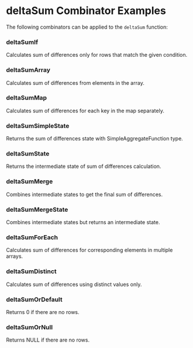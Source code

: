 # deltaSum Combinator Examples

The following combinators can be applied to the `deltaSum` function:

### deltaSumIf
Calculates sum of differences only for rows that match the given condition.

### deltaSumArray
Calculates sum of differences from elements in the array.

### deltaSumMap
Calculates sum of differences for each key in the map separately.

### deltaSumSimpleState
Returns the sum of differences state with SimpleAggregateFunction type.

### deltaSumState
Returns the intermediate state of sum of differences calculation.

### deltaSumMerge
Combines intermediate states to get the final sum of differences.

### deltaSumMergeState
Combines intermediate states but returns an intermediate state.

### deltaSumForEach
Calculates sum of differences for corresponding elements in multiple arrays.

### deltaSumDistinct
Calculates sum of differences using distinct values only.

### deltaSumOrDefault
Returns 0 if there are no rows.

### deltaSumOrNull
Returns NULL if there are no rows. 